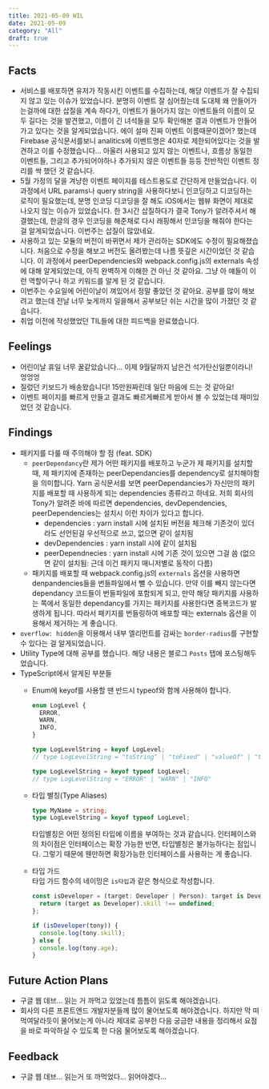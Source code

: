 ```yaml
---
title: 2021-05-09 WIL
date: 2021-05-09
category: "All"
draft: true
---
```


## Facts

- 서비스를 배포하면 유저가 작동시킨 이벤트를 수집하는데, 해당 이벤트가 잘 수집되지 않고 있는 이슈가 있었습니다. 분명히 이벤트 잘 심어줬는데 도대체 왜 안들어가는걸까에 대한 삽질을 계속 하다가, 이벤트가 들어가지 않는 이벤트들의 이름이 모두 길다는 것을 발견했고, 이름이 긴 녀석들을 모두 확인해본 결과 이벤트가 안들어가고 있다는 것을 알게되었습니다. 에이 설마 진짜 이벤트 이름때문이겠어? 했는데 Firebase 공식문서를보니 analitics에 이벤트명은 40자로 제한되어있다는 것을 발견하고 이를 수정했습니다... 아울러 사용되고 있지 않는 이벤트나, 흐름상 동일한 이벤트들, 그리고 추가되어야하나 추가되지 않은 이벤트들 등등 전반적인 이벤트 정리를 싹 했던 것 같습니다.
- 5월 가정의 달을 겨냥한 이벤트 페이지를 테스트용도로 간단하게 만들었습니다. 이 과정에서 URL params나 query string을 사용하다보니 인코딩하고 디코딩하는 로직이 필요했는데, 분명 인코딩 디코딩을 잘 해도 iOS에서는 웹뷰 화면이 제대로 나오지 않는 이슈가 있었습니다. 한 3시간 삽질하다가 결국 Tony가 알려주셔서 해결했는데, 한글의 경우 인코딩을 해준채로 다시 래핑해서 인코딩을 해줘야 한다는 걸 알게되었습니다. 이번주는 삽질이 많았네요.
- 사용하고 있는 모듈의 버전이 바뀌면서 제가 관리하는 SDK에도 수정이 필요해졌습니다. 처음으로 수정을 해보고 버전도 올려봤는데 나름 뜻깊은 시간이었던 것 같습니다. 이 과정에서 peerDependencies와 webpack.config.js의 externals 속성에 대해 알게되었는데, 아직 완벽하게 이해한 건 아닌 것 같아요. 그냥 아 얘들이 이런 역할이구나 하고 키워드를 알게 된 것 같습니다.
- 이번주는 수요일에 어린이날이 껴있어서 정말 좋았던 것 같아요. 공부를 많이 해보려고 했는데 전날 너무 늦게까지 일을해서 공부보단 쉬는 시간을 많이 가졌던 것 같습니다.
- 취업 이전에 작성했었던 TIL들에 대한 피드백을 완료했습니다.

## Feelings

- 어린이날 휴일 너무 꿀같았습니다... 이제 9월달까지 남은건 석가탄신일뿐이라니! 엉엉엉
- 질렀던 키보드가 배송왔습니다! 15만원짜린데 일단 마음에 드는 것 같아요!
- 이벤트 페이지를 빠르게 만들고 결과도 빠르게빠르게 받아서 볼 수 있었는데 재미있었던 것 같습니다.

## Findings
- 패키지를 다룰 때 주의해야 할 점 (feat. SDK)
  - `peerDependancy`란 제가 어떤 패키지를 배포하고 누군가 제 패키지를 설치할 때, 제 패키지에 존재하는 peerDependancies를 dependency로 설치해야함을 의미합니다. Yarn 공식문서를 보면 peerDependancies가 자신만의 패키지를 배포할 때 사용하게 되는 dependencies 종류라고 하네요. 저희 회사의 Tony가 알려준 바에 따르면 dependencies, devDependencies, peerDependencies는 설치시 이런 차이가 있다고 합니다.
      - dependencies : yarn install 시에 설치된 버전을 체크해 기존것이 있더라도 선언된걸 우선적으로 쓰고, 없으면 같이 설치됨
      - devDependencies : yarn install 시에 같이 설치됨
      - peerDependnecies : yarn install 시에 기존 것이 있으면 그걸 씀 (없으면 같이 설치됨: 근데 이건 패키지 매니저별로 동작이 다름) 
  - 패키지를 배포할 때 webpack.config.js의 `externals` 옵션을 사용하면 denpandencies들을 번들파일에서 뺄 수 있습니다. 만약 이를 빼지 않는다면 dependancy 코드들이 번들파일에 포함되게 되고, 만약 해당 패키지를 사용하는 쪽에서 동일한 dependancy를 가지는 패키지를 사용한다면 중복코드가 발생하게 됩니다. 따라서 패키지를 번들링하여 배포할 때는 externals 옵션을 이용해서 제거하는 게 좋습니다.
- `overflow: hidden`을 이용해서 내부 엘리먼트를 감싸는 `border-radius`를 구현할 수 있다는 걸 알게되었습니다.
- Utility Type에 대해 공부를 했습니다. 해당 내용은 블로그 `Posts` 탭에 포스팅해두었습니다.
- TypeScript에서 알게된 부분들
  - Enum에 keyof를 사용할 땐 반드시 typeof와 함께 사용해야 합니다.

      ```ts
      enum LogLevel {
        ERROR,
        WARN,
        INFO,
      }

      type LogLevelString = keyof LogLevel;
      // type LogLevelString = "toString" | "toFixed" | "valueOf" | "toLocaleString" | ...

      type LogLevelString = keyof typeof LogLevel;
      // type LogLevelString = "ERROR" | "WARN" | "INFO"
      ```

  - 타입 별칭(Type Aliases)  

      ```ts
      type MyName = string;
      type LogLevelString = keyof typeof LogLevel;
      ```

      타입별칭은 어떤 정의된 타입에 이름을 부여하는 것과 같습니다. 인터페이스와의 차이점은 인터페이스는 확장 가능한 반면, 타입별칭은 불가능하다는 점입니다. 그렇기 때문에 웬만하면 확장가능한 인터페이스를 사용하는 게 좋습니다.

  - 타입 가드  
    타입 가드 함수의 네이밍은 `is타입`과 같은 형식으로 작성합니다.

      ```ts
      const isDeveloper = (target: Developer | Person): target is Developer => {
        return (target as Developer).skill !== undefined;
      };

      if (isDeveloper(tony)) {
        console.log(tony.skill);
      } else {
        console.log(tony.age);
      }
      ```    

## Future Action Plans

- 구글 웹 데브... 읽는 거 까먹고 있었는데 틈틈이 읽도록 해야겠습니다.
- 회사의 다른 프론트엔드 개발자분들께 많이 물어보도록 해야겠습니다. 하지만 막 떠먹여달라듯이 물어보는게 아니라 제대로 공부한 다음 궁금한 내용을 정리해서 요점을 바로 파악하실 수 있도록 한 다음 물어보도록 해야겠습니다.

## Feedback

- 구글 웹 데브... 읽는거 또 까먹었다... 읽어야겠다...
